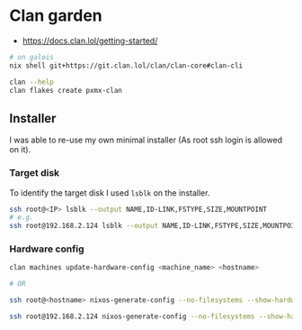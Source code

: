 # Clan garden

- <https://docs.clan.lol/getting-started/>

```bash
# on galois
nix shell git+https://git.clan.lol/clan/clan-core#clan-cli

clan --help
clan flakes create pxmx-clan
```

## Installer

I was able to re-use my own minimal installer (As root ssh login is allowed on it).

### Target disk

To identify the target disk I used `lsblk` on the installer.

```bash
ssh root@<IP> lsblk --output NAME,ID-LINK,FSTYPE,SIZE,MOUNTPOINT
# e.g.  
ssh root@192.168.2.124 lsblk --output NAME,ID-LINK,FSTYPE,SIZE,MOUNTPOINT
```

### Hardware config

```bash
clan machines update-hardware-config <machine_name> <hostname>

# OR

ssh root@<hostname> nixos-generate-config --no-filesystems --show-hardware-config > hardware-configuration.nix

ssh root@192.168.2.124 nixos-generate-config --no-filesystems --show-hardware-config > hardware-configuration.nix
```
